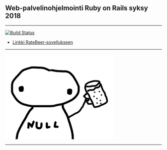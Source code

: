 ## Web-palvelinohjelmointi Ruby on Rails syksy 2018
---
[![Build Status](https://travis-ci.org/nullkaaryle/ratebeer.svg?branch=master)](https://travis-ci.org/nullkaaryle/ratebeer)


*  [Linkki RateBeer-sovellukseen](https://weparorratebeer.herokuapp.com/breweries)

---

![NullBeer](https://github.com/nullkaaryle/ratebeer/blob/f862435d60ee12f0039b226a525504e21b399ef0/public/git_nullbeer.png)

---

